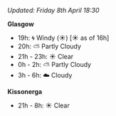 *Updated: Friday 8th April 18:30*

**Glasgow**

* 19h: :cyclone: Windy (:sunny:) [:sunny: as of 16h]
* 20h: :partly_sunny: Partly Cloudy
* 21h - 23h: :sunny: Clear
* 0h - 2h: :partly_sunny: Partly Cloudy
* 3h - 6h: :cloud: Cloudy

**Kissonerga**

* 21h - 8h: :sunny: Clear
